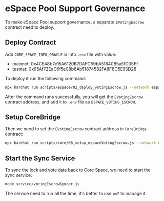 # eSpace Pool Support Governance

To make eSpace Pool support governance, a separate `EVotingEscrow` contract need to deploy.

## Deploy Contract

Add `CORE_SPACE_INFO_ORACLE` in into `.env` file with value:

* mainnet: 0x4CE48b7e15A6120B7DAFC59bA5184085a51C05Ff
* testnet: 0x95Af72EaC6f5e08b6Ab51874582FA8F8C5E93D28

To deploy it run the following command:

```bash
npx hardhat run scripts/espace/02_deploy_votingEscrow.js --network espaceTestnet
```

After the command runs successfully, you will get the `EVotingEscrow` contract address, and add it to `.env` file as `ESPACE_VOTING_ESCROW`.

## Setup CoreBridge

Then we need to set the `EVotingEscrow` contract address in `CoreBridge` contract:

```bash
npx hardhat run scripts/core/06_setup_espaceVotingEscrow.js --network cfxTestnet
```

## Start the Sync Service

To sync the lock and vote data back to Core Space, we need to start the sync service:

```bash
node service/votingEscrowSyncer.js
```

The service need to run all the time, it's better to use `pm2` to manage it.